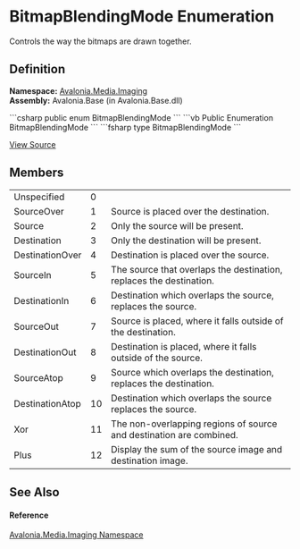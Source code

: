 # BitmapBlendingMode Enumeration


Controls the way the bitmaps are drawn together.



## Definition
**Namespace:** <a href="N_Avalonia_Media_Imaging">Avalonia.Media.Imaging</a>  
**Assembly:** Avalonia.Base (in Avalonia.Base.dll)

<Tabs groupId="api-code-preview">
<TabItem value="csharp" label="C#">
```csharp
public enum BitmapBlendingMode
```
</TabItem>
<TabItem value="vb" label="VB">
```vb
Public Enumeration BitmapBlendingMode
```
</TabItem>
<TabItem value="fsharp" label="F#">
```fsharp
type BitmapBlendingMode
```
</TabItem>
</Tabs>



<a href="https://github.com/AvaloniaUI/Avalonia/tree/master/src/Avalonia.Base/Media/Imaging/BitmapBlendingMode.cs" title="View the source code">View Source</a>



## Members
<table>
<tr>
<td>Unspecified</td>
<td>0</td>
<td> </td>
</tr>
<tr>
<td>SourceOver</td>
<td>1</td>
<td>Source is placed over the destination.</td>
</tr>
<tr>
<td>Source</td>
<td>2</td>
<td>Only the source will be present.</td>
</tr>
<tr>
<td>Destination</td>
<td>3</td>
<td>Only the destination will be present.</td>
</tr>
<tr>
<td>DestinationOver</td>
<td>4</td>
<td>Destination is placed over the source.</td>
</tr>
<tr>
<td>SourceIn</td>
<td>5</td>
<td>The source that overlaps the destination, replaces the destination.</td>
</tr>
<tr>
<td>DestinationIn</td>
<td>6</td>
<td>Destination which overlaps the source, replaces the source.</td>
</tr>
<tr>
<td>SourceOut</td>
<td>7</td>
<td>Source is placed, where it falls outside of the destination.</td>
</tr>
<tr>
<td>DestinationOut</td>
<td>8</td>
<td>Destination is placed, where it falls outside of the source.</td>
</tr>
<tr>
<td>SourceAtop</td>
<td>9</td>
<td>Source which overlaps the destination, replaces the destination.</td>
</tr>
<tr>
<td>DestinationAtop</td>
<td>10</td>
<td>Destination which overlaps the source replaces the source.</td>
</tr>
<tr>
<td>Xor</td>
<td>11</td>
<td>The non-overlapping regions of source and destination are combined.</td>
</tr>
<tr>
<td>Plus</td>
<td>12</td>
<td>Display the sum of the source image and destination image.</td>
</tr>
</table>

## See Also


#### Reference
<a href="N_Avalonia_Media_Imaging">Avalonia.Media.Imaging Namespace</a>  

